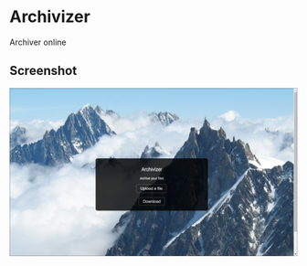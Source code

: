 # Archivizer
Archiver online

## Screenshot

![General page](https://github.com/Vex788/Archivizer/blob/master/scrn1.png?raw=true)
